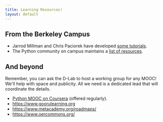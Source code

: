 ```yaml
---
title: Learning Resources!
layout: default
---
```

## From the Berkeley Campus

 - Jarrod Millman and Chris Paciorek have developed [some
   tutorials](http://statistics.berkeley.edu/computing/training/tutorials).
 - The Python community on campus maintains a [list of
   resources](http://python.berkeley.edu/learning_resources.html).

## And beyond

Remember, you can ask the D-Lab to host a working group for any MOOC! We'll help
with space and publicity. All we need is a dedicated lead that will coordinate
the details.

 - [Python MOOC on Coursera](https://www.coursera.org/specializations/python)
   (offered regularly).
 - https://www.goorulearning.org
 - https://www.metacademy.org/roadmaps/
 - https://www.oercommons.org/

